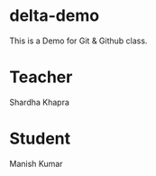 # delta-demo
This is a Demo for Git &amp; Github class.

# Teacher
Shardha Khapra

# Student
Manish Kumar